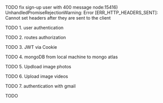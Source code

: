 TODO fix sign-up user with 400 message node:15416) UnhandledPromiseRejectionWarning: Error [ERR_HTTP_HEADERS_SENT]: Cannot set headers after they are sent to the client

TODO 1. user authentication

TODO 2. routes authorization

TODO 3. JWT via Cookie

TODO 4. mongoDB from local machine to mongo atlas

TODO 5. Updload image photos

TODO 6. Upload image videos

TODO 7. authentication with gmail

TODO
